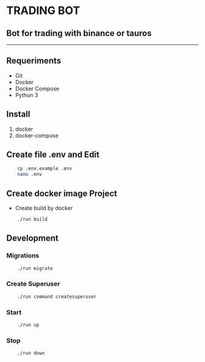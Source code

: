 # TRADING BOT

## Bot for trading with binance or tauros
----
## Requeriments

- Git
- Docker
- Docker Compose
- Python 3

## Install

1. docker
1. docker-compose

## Create file .env and Edit

```sh
    cp .env.example .env
    nano .env
```

## Create docker image Project

- Create build by docker

```sh
    ./run build
```

## Development

### Migrations

```sh
    ./run migrate
```
### Create Superuser

```sh
    ./run command createsuperuser
```

### Start

```sh
    ./run up
```

### Stop

```sh
    ./run down
```